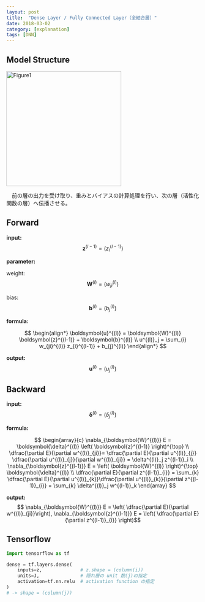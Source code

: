 ```yaml
---
layout: post
title:  "Dense Layer / Fully Connected Layer（全結合層）"
date: 2018-03-02
category: [explanation]
tags: [DNN]
---
```


## Model Structure
<img src="https://huitclub.github.io/images/dense.jpg" alt="Figure1" title="dense" height="300">

　前の層の出力を受け取り、重みとバイアスの計算処理を行い、次の層（活性化関数の層）へ伝播させる。


## Forward
**input:** $$ \boldsymbol{z}^{(l-1)} = \left( z^{(l-1)}_i \right) $$

**parameter:**

weight: $$\boldsymbol{W}^{(l)} = \left( w^{(l)}_{ji} \right)$$

bias: $$ \boldsymbol{b}^{(l)} = \left( b^{(l)}_j \right) $$

**formula:**

$$
\begin{align*}
\boldsymbol{u}^{(l)} = \boldsymbol{W}^{(l)} \boldsymbol{z}^{(l-1)} + \boldsymbol{b}^{(l)}
\\
u^{(l)}_j = \sum_{i} w_{ji}^{(l)} z_{i}^{(l-1)} + b_{j}^{(l)}
\end{align*}
$$


**output:** $$ \boldsymbol{u}^{(l)} = \left( u^{(l)}_j \right) $$


## Backward
**input:** $$ \boldsymbol{\delta}^{(l)} = \left( \delta^{(l)}_j \right) $$

**formula:**

$$
\begin{array}{c}
\nabla_{\boldsymbol{W}^{(l)}} E = \boldsymbol{\delta}^{(l)} \left( \boldsymbol{z}^{(l-1)} \right)^{\top}
\\
\dfrac{\partial E}{\partial w^{(l)}_{ji}}= \dfrac{\partial E}{\partial u^{(l)}_{j}} \dfrac{\partial u^{(l)}_{j}}{\partial w^{(l)}_{ji}} = \delta^{(l)}_j z^{(l-1)}_i
\\
\nabla_{\boldsymbol{z}^{(l-1)}} E =  \left( \boldsymbol{W}^{(l)} \right)^{\top}
\boldsymbol{\delta}^{(l)}
\\
\dfrac{\partial E}{\partial z^{(l-1)}_{i}} = \sum_{k} \dfrac{\partial E}{\partial u^{(l)}_{k}}\dfrac{\partial u^{(l)}_{k}}{\partial z^{(l-1)}_{i}} = \sum_{k} \delta^{(l)}_j w^{(l-1)}_k
\end{array}
$$


**output:** $$ \nabla_{\boldsymbol{W}^{(l)}} E =  \left( \dfrac{\partial E}{\partial w^{(l)}_{ji}}\right),  \nabla_{\boldsymbol{z}^{(l-1)}} E = \left( \dfrac{\partial E}{\partial z^{(l-1)}_{i}} \right)$$

## Tensorflow

```python
import tensorflow as tf

dense = tf.layers.dense(    inputs=z,              # z.shape = (column(i))    units=J,               # 隠れ層の unit 数(j)の指定    activation=tf.nn.relu  # activation function の指定)# -> shape = (column(j))
```
